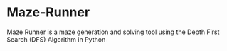 # Maze-Runner
Maze Runner is a maze generation and solving tool using the Depth First Search (DFS) Algorithm in Python

